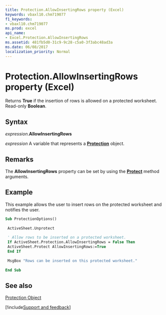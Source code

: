 ```yaml
---
title: Protection.AllowInsertingRows property (Excel)
keywords: vbaxl10.chm719077
f1_keywords:
- vbaxl10.chm719077
ms.prod: excel
api_name:
- Excel.Protection.AllowInsertingRows
ms.assetid: 481fb5d0-31c9-9c28-c5a0-3f3abc48ad3a
ms.date: 06/08/2017
localization_priority: Normal
---
```



# Protection.AllowInsertingRows property (Excel)

Returns  **True** if the insertion of rows is allowed on a protected worksheet. Read-only **Boolean**.


## Syntax

_expression_.**AllowInsertingRows**

_expression_ A variable that represents a **[Protection](Excel.Protection.md)** object.


## Remarks

The  **AllowInsertingRows** property can be set by using the **[Protect](Excel.Worksheet.Protect.md)** method arguments.


## Example

This example allows the user to insert rows on the protected worksheet and notifies the user.


```vb
Sub ProtectionOptions() 
 
 ActiveSheet.Unprotect 
 
 ' Allow rows to be inserted on a protected worksheet. 
 If ActiveSheet.Protection.AllowInsertingRows = False Then 
 ActiveSheet.Protect AllowInsertingRows:=True 
 End If 
 
 MsgBox "Rows can be inserted on this protected worksheet." 
 
End Sub
```


## See also


[Protection Object](Excel.Protection.md)

[!include[Support and feedback](~/includes/feedback-boilerplate.md)]